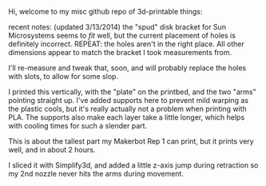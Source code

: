 Hi, welcome to my misc github repo of 3d-printable things:

recent notes:  (updated 3/13/2014)
the "spud" disk bracket for Sun Microsystems seems to *fit* well, but the current placement of holes is definitely 
incorrect.  REPEAT: the holes aren't in the right place.  All other dimensions appear to match the bracket I took
measurements from.

I'll re-measure and tweak that, soon, and will probably replace the holes with slots, to allow for some slop.

I printed this vertically, with the "plate" on the printbed, and the two "arms" pointing straight up.  I've added
supports here to prevent mild warping as the plastic cools, but it's really actually not a problem when printing 
with PLA.  The supports also make each layer take a little longer, which helps with cooling times for such a slender
part.

This is about the tallest part my Makerbot Rep 1 can print, but it prints very well, and in about 2 hours.

I sliced it with Simplify3d, and added a little z-axis jump during retraction so my 2nd nozzle never hits the arms
during movement.
